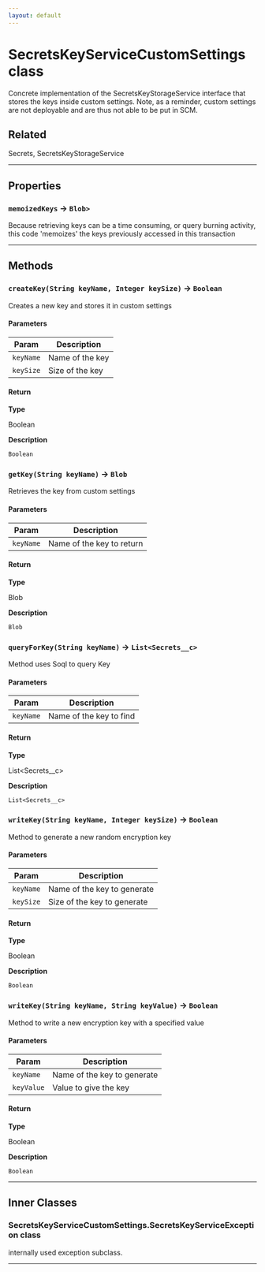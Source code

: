 ```yaml
---
layout: default
---
```

# SecretsKeyServiceCustomSettings class

Concrete implementation of the SecretsKeyStorageService interface that stores the keys inside custom settings. Note, as a reminder, custom settings are not deployable and are thus not able to be put in SCM.

## Related

Secrets, SecretsKeyStorageService

---
## Properties

### `memoizedKeys` → `Blob>`

 Because retrieving keys can be a time consuming, or query burning activity, this code 'memoizes' the keys previously accessed in this transaction

---
## Methods
### `createKey(String keyName, Integer keySize)` → `Boolean`

Creates a new key and stores it in custom settings

#### Parameters
|Param|Description|
|-----|-----------|
|`keyName` |  Name of the key |
|`keySize` |  Size of the key |

#### Return

**Type**

Boolean

**Description**

`Boolean`

### `getKey(String keyName)` → `Blob`

Retrieves the key from custom settings

#### Parameters
|Param|Description|
|-----|-----------|
|`keyName` |  Name of the key to return |

#### Return

**Type**

Blob

**Description**

`Blob`

### `queryForKey(String keyName)` → `List<Secrets__c>`

Method uses Soql to query Key

#### Parameters
|Param|Description|
|-----|-----------|
|`keyName` |  Name of the key to find |

#### Return

**Type**

List<Secrets__c>

**Description**

`List<Secrets__c>`

### `writeKey(String keyName, Integer keySize)` → `Boolean`

Method to generate a new random encryption key

#### Parameters
|Param|Description|
|-----|-----------|
|`keyName` |  Name of the key to generate |
|`keySize` |  Size of the key to generate |

#### Return

**Type**

Boolean

**Description**

`Boolean`

### `writeKey(String keyName, String keyValue)` → `Boolean`

Method to write a new encryption key with a specified value

#### Parameters
|Param|Description|
|-----|-----------|
|`keyName` |   Name of the key to generate |
|`keyValue` |  Value to give the key |

#### Return

**Type**

Boolean

**Description**

`Boolean`

---
## Inner Classes

### SecretsKeyServiceCustomSettings.SecretsKeyServiceException class

internally used exception subclass.

---

